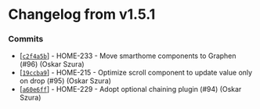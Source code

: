 # Changelog from v1.5.1
### Commits
* [[`c2f4a5b`](http://github.com/smart-evolution/smarthome/commit/c2f4a5b3a089ec9afee38c5d7c4d643d39d40c18)] - HOME-233 - Move smarthome components to Graphen (#96) (Oskar Szura)
* [[`19ccba9`](http://github.com/smart-evolution/smarthome/commit/19ccba997bbba5c54440a8bfa34ffddf81841ed8)] - HOME-215 - Optimize scroll component to update value only on drop (#95) (Oskar Szura)
* [[`a60e6ff`](http://github.com/smart-evolution/smarthome/commit/a60e6ffe7669e0af80290880bb4eec3d0ed10fcc)] - HOME-229 - Adopt optional chaining plugin (#94) (Oskar Szura)